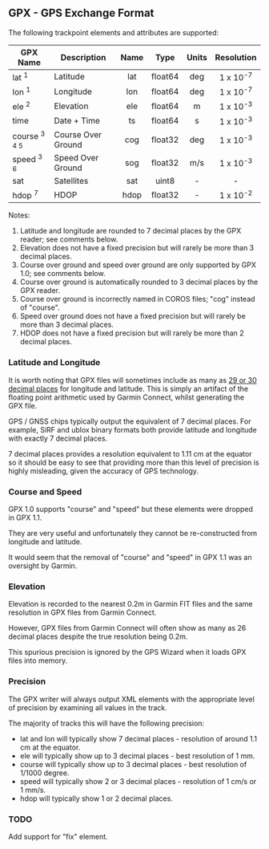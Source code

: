 ## GPX - GPS Exchange Format

The following trackpoint elements and attributes are supported:

| GPX Name                | Description        | Name |  Type   | Units |     Resolution      |
| ----------------------- | ------------------ | :--: | :-----: | :---: | :-----------------: |
| lat <sup>1</sup>        | Latitude           | lat  | float64 |  deg  | 1 x 10<sup>-7</sup> |
| lon <sup>1</sup>        | Longitude          | lon  | float64 |  deg  | 1 x 10<sup>-7</sup> |
| ele <sup>2</sup>        | Elevation          | ele  | float64 |   m   | 1 x 10<sup>-3</sup> |
| time                    | Date + Time        |  ts  | float64 |   s   | 1 x 10<sup>-3</sup> |
| course <sup>3 4 5</sup> | Course Over Ground | cog  | float32 |  deg  | 1 x 10<sup>-3</sup> |
| speed <sup>3 6</sup>    | Speed Over Ground  | sog  | float32 |  m/s  | 1 x 10<sup>-3</sup> |
| sat                     | Satellites         | sat  |  uint8  |   -   |          -          |
| hdop <sup>7</sup>       | HDOP               | hdop | float32 |   -   | 1 x 10<sup>-2</sup> |

Notes:

1. Latitude and longitude are rounded to 7 decimal places by the GPX reader; see comments below.
2. Elevation does not have a fixed precision but will rarely be more than 3 decimal places.
3. Course over ground and speed over ground are only supported by GPX 1.0; see comments below.
4. Course over ground is automatically rounded to 3 decimal places by the GPX reader.
5. Course over ground is incorrectly named in COROS files; "cog" instead of "course".
6. Speed over ground does not have a fixed precision but will rarely be more than 3 decimal places.
7. HDOP does not have a fixed precision but will rarely be more than 2 decimal places.



### Latitude and Longitude

It is worth noting that GPX files will sometimes include as many as [29 or 30 decimal places](https://towardsdatascience.com/parsing-fitness-tracker-data-with-python-a59e7dc17418) for longitude and latitude. This is simply an artifact of the floating point arithmetic used by Garmin Connect, whilst generating the GPX file.

GPS / GNSS chips typically output the equivalent of 7 decimal places. For example, SiRF and ublox binary formats both provide latitude and longitude with exactly 7 decimal places.

7 decimal places provides a resolution equivalent to 1.11 cm at the equator so it should be easy to see that providing more than this level of precision is highly misleading, given the accuracy of GPS technology.



### Course and Speed

GPX 1.0 supports "course" and "speed" but these elements were dropped in GPX 1.1.

They are very useful and unfortunately they cannot be re-constructed from longitude and latitude.

It would seem that the removal of "course" and "speed" in GPX 1.1 was an oversight by Garmin.



### Elevation

Elevation is recorded to the nearest 0.2m in Garmin FIT files and the same resolution in GPX files from Garmin Connect.

However, GPX files from Garmin Connect will often show as many as 26 decimal places despite the true resolution being 0.2m.

This spurious precision is ignored by the GPS Wizard when it loads GPX files into memory.



### Precision

The GPX writer will always output XML elements with the appropriate level of precision by examining all values in the track.

The majority of tracks this will have the following precision:

- lat and lon will typically show 7 decimal places - resolution of around 1.1 cm at the equator.
- ele will typically show up to 3 decimal places - best resolution of 1 mm.
- course will typically show up to 3 decimal places - best resolution of 1/1000 degree.
- speed will typically show 2 or 3 decimal places - resolution of 1 cm/s or 1 mm/s.
- hdop will typically show 1 or 2 decimal places.



### TODO

Add support for "fix" element.
